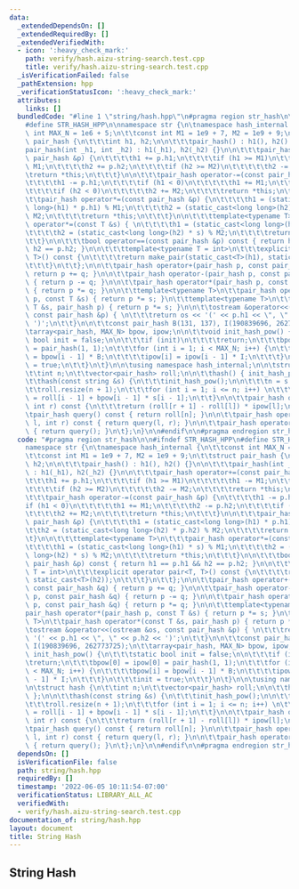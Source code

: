 ```yaml
---
data:
  _extendedDependsOn: []
  _extendedRequiredBy: []
  _extendedVerifiedWith:
  - icon: ':heavy_check_mark:'
    path: verify/hash.aizu-string-search.test.cpp
    title: verify/hash.aizu-string-search.test.cpp
  _isVerificationFailed: false
  _pathExtension: hpp
  _verificationStatusIcon: ':heavy_check_mark:'
  attributes:
    links: []
  bundledCode: "#line 1 \"string/hash.hpp\"\n#pragma region str_hash\n\n#ifndef STR_HASH_HPP\n\
    #define STR_HASH_HPP\n\nnamespace str {\n\tnamespace hash_internal {\n\t\tconst\
    \ int MAX_N = 1e6 + 5;\n\t\tconst int M1 = 1e9 + 7, M2 = 1e9 + 9;\n\t\tstruct\
    \ pair_hash {\n\t\t\tint h1, h2;\n\n\t\t\tpair_hash() : h1(), h2() {}\n\n\t\t\t\
    pair_hash(int _h1, int _h2) : h1(_h1), h2(_h2) {}\n\n\t\t\tpair_hash operator+=(const\
    \ pair_hash &p) {\n\t\t\t\th1 += p.h1;\n\t\t\t\tif (h1 >= M1)\n\t\t\t\t\th1 -=\
    \ M1;\n\t\t\t\th2 += p.h2;\n\t\t\t\tif (h2 >= M2)\n\t\t\t\t\th2 -= M2;\n\t\t\t\
    \treturn *this;\n\t\t\t}\n\n\t\t\tpair_hash operator-=(const pair_hash &p) {\n\
    \t\t\t\th1 -= p.h1;\n\t\t\t\tif (h1 < 0)\n\t\t\t\t\th1 += M1;\n\t\t\t\th2 -= p.h2;\n\
    \t\t\t\tif (h2 < 0)\n\t\t\t\t\th2 += M2;\n\t\t\t\treturn *this;\n\t\t\t}\n\n\t\
    \t\tpair_hash operator*=(const pair_hash &p) {\n\t\t\t\th1 = (static_cast<long\
    \ long>(h1) * p.h1) % M1;\n\t\t\t\th2 = (static_cast<long long>(h2) * p.h2) %\
    \ M2;\n\t\t\t\treturn *this;\n\t\t\t}\n\n\t\t\ttemplate<typename T>\n\t\t\tpair_hash\
    \ operator*=(const T &s) { \n\t\t\t\th1 = (static_cast<long long>(h1) * s) % M1;\n\
    \t\t\t\th2 = (static_cast<long long>(h2) * s) % M2;\n\t\t\t\treturn *this;\n\t\
    \t\t}\n\n\t\t\tbool operator==(const pair_hash &p) const { return h1 == p.h1 &&\
    \ h2 == p.h2; }\n\n\t\t\ttemplate<typename T = int>\n\t\t\texplicit operator pair<T,\
    \ T>() const {\n\t\t\t\treturn make_pair(static_cast<T>(h1), static_cast<T>(h2));\n\
    \t\t\t}\n\t\t};\n\n\t\tpair_hash operator+(pair_hash p, const pair_hash &q) {\
    \ return p += q; }\n\n\t\tpair_hash operator-(pair_hash p, const pair_hash &q)\
    \ { return p -= q; }\n\n\t\tpair_hash operator*(pair_hash p, const pair_hash &q)\
    \ { return p *= q; }\n\n\t\ttemplate<typename T>\n\t\tpair_hash operator*(pair_hash\
    \ p, const T &s) { return p *= s; }\n\t\ttemplate<typename T>\n\t\tpair_hash operator*(const\
    \ T &s, pair_hash p) { return p *= s; }\n\n\t\tostream &operator<<(ostream &os,\
    \ const pair_hash &p) { \n\t\t\treturn os << '(' << p.h1 << \", \" << p.h2 <<\
    \ ')';\n\t\t}\n\n\t\tconst pair_hash B(131, 137), I(190839696, 262773725);\n\t\
    \tarray<pair_hash, MAX_N> bpow, ipow;\n\n\t\tvoid init_hash_pow() {\n\t\t\tstatic\
    \ bool init = false;\n\n\t\t\tif (init)\n\t\t\t\treturn;\n\t\t\tbpow[0] = ipow[0]\
    \ = pair_hash(1, 1);\n\t\t\tfor (int i = 1; i < MAX_N; i++) {\n\t\t\t\tbpow[i]\
    \ = bpow[i - 1] * B;\n\t\t\t\tipow[i] = ipow[i - 1] * I;\n\t\t\t}\n\t\t\tinit\
    \ = true;\n\t\t}\n\t}\n\n\tusing namespace hash_internal;\n\n\tstruct hash {\n\
    \t\tint n;\n\t\tvector<pair_hash> roll;\n\n\t\thash() { init_hash_pow(); };\n\n\
    \t\thash(const string &s) {\n\t\t\tinit_hash_pow();\n\n\t\t\tn = s.size();\n\t\
    \t\troll.resize(n + 1);\n\t\t\tfor (int i = 1; i <= n; i++) \n\t\t\t\troll[i]\
    \ = roll[i - 1] + bpow[i - 1] * s[i - 1];\n\t\t}\n\n\t\tpair_hash query(int l,\
    \ int r) const {\n\t\t\treturn (roll[r + 1] - roll[l]) * ipow[l];\n\t\t}\n\n\t\
    \tpair_hash query() const { return roll[n]; }\n\n\t\tpair_hash operator()(int\
    \ l, int r) const { return query(l, r); }\n\n\t\tpair_hash operator()() const\
    \ { return query(); }\n\t};\n}\n\n#endif\n\n#pragma endregion str_hash\n"
  code: "#pragma region str_hash\n\n#ifndef STR_HASH_HPP\n#define STR_HASH_HPP\n\n\
    namespace str {\n\tnamespace hash_internal {\n\t\tconst int MAX_N = 1e6 + 5;\n\
    \t\tconst int M1 = 1e9 + 7, M2 = 1e9 + 9;\n\t\tstruct pair_hash {\n\t\t\tint h1,\
    \ h2;\n\n\t\t\tpair_hash() : h1(), h2() {}\n\n\t\t\tpair_hash(int _h1, int _h2)\
    \ : h1(_h1), h2(_h2) {}\n\n\t\t\tpair_hash operator+=(const pair_hash &p) {\n\t\
    \t\t\th1 += p.h1;\n\t\t\t\tif (h1 >= M1)\n\t\t\t\t\th1 -= M1;\n\t\t\t\th2 += p.h2;\n\
    \t\t\t\tif (h2 >= M2)\n\t\t\t\t\th2 -= M2;\n\t\t\t\treturn *this;\n\t\t\t}\n\n\
    \t\t\tpair_hash operator-=(const pair_hash &p) {\n\t\t\t\th1 -= p.h1;\n\t\t\t\t\
    if (h1 < 0)\n\t\t\t\t\th1 += M1;\n\t\t\t\th2 -= p.h2;\n\t\t\t\tif (h2 < 0)\n\t\
    \t\t\t\th2 += M2;\n\t\t\t\treturn *this;\n\t\t\t}\n\n\t\t\tpair_hash operator*=(const\
    \ pair_hash &p) {\n\t\t\t\th1 = (static_cast<long long>(h1) * p.h1) % M1;\n\t\t\
    \t\th2 = (static_cast<long long>(h2) * p.h2) % M2;\n\t\t\t\treturn *this;\n\t\t\
    \t}\n\n\t\t\ttemplate<typename T>\n\t\t\tpair_hash operator*=(const T &s) { \n\
    \t\t\t\th1 = (static_cast<long long>(h1) * s) % M1;\n\t\t\t\th2 = (static_cast<long\
    \ long>(h2) * s) % M2;\n\t\t\t\treturn *this;\n\t\t\t}\n\n\t\t\tbool operator==(const\
    \ pair_hash &p) const { return h1 == p.h1 && h2 == p.h2; }\n\n\t\t\ttemplate<typename\
    \ T = int>\n\t\t\texplicit operator pair<T, T>() const {\n\t\t\t\treturn make_pair(static_cast<T>(h1),\
    \ static_cast<T>(h2));\n\t\t\t}\n\t\t};\n\n\t\tpair_hash operator+(pair_hash p,\
    \ const pair_hash &q) { return p += q; }\n\n\t\tpair_hash operator-(pair_hash\
    \ p, const pair_hash &q) { return p -= q; }\n\n\t\tpair_hash operator*(pair_hash\
    \ p, const pair_hash &q) { return p *= q; }\n\n\t\ttemplate<typename T>\n\t\t\
    pair_hash operator*(pair_hash p, const T &s) { return p *= s; }\n\t\ttemplate<typename\
    \ T>\n\t\tpair_hash operator*(const T &s, pair_hash p) { return p *= s; }\n\n\t\
    \tostream &operator<<(ostream &os, const pair_hash &p) { \n\t\t\treturn os <<\
    \ '(' << p.h1 << \", \" << p.h2 << ')';\n\t\t}\n\n\t\tconst pair_hash B(131, 137),\
    \ I(190839696, 262773725);\n\t\tarray<pair_hash, MAX_N> bpow, ipow;\n\n\t\tvoid\
    \ init_hash_pow() {\n\t\t\tstatic bool init = false;\n\n\t\t\tif (init)\n\t\t\t\
    \treturn;\n\t\t\tbpow[0] = ipow[0] = pair_hash(1, 1);\n\t\t\tfor (int i = 1; i\
    \ < MAX_N; i++) {\n\t\t\t\tbpow[i] = bpow[i - 1] * B;\n\t\t\t\tipow[i] = ipow[i\
    \ - 1] * I;\n\t\t\t}\n\t\t\tinit = true;\n\t\t}\n\t}\n\n\tusing namespace hash_internal;\n\
    \n\tstruct hash {\n\t\tint n;\n\t\tvector<pair_hash> roll;\n\n\t\thash() { init_hash_pow();\
    \ };\n\n\t\thash(const string &s) {\n\t\t\tinit_hash_pow();\n\n\t\t\tn = s.size();\n\
    \t\t\troll.resize(n + 1);\n\t\t\tfor (int i = 1; i <= n; i++) \n\t\t\t\troll[i]\
    \ = roll[i - 1] + bpow[i - 1] * s[i - 1];\n\t\t}\n\n\t\tpair_hash query(int l,\
    \ int r) const {\n\t\t\treturn (roll[r + 1] - roll[l]) * ipow[l];\n\t\t}\n\n\t\
    \tpair_hash query() const { return roll[n]; }\n\n\t\tpair_hash operator()(int\
    \ l, int r) const { return query(l, r); }\n\n\t\tpair_hash operator()() const\
    \ { return query(); }\n\t};\n}\n\n#endif\n\n#pragma endregion str_hash\n"
  dependsOn: []
  isVerificationFile: false
  path: string/hash.hpp
  requiredBy: []
  timestamp: '2022-06-05 10:11:54-07:00'
  verificationStatus: LIBRARY_ALL_AC
  verifiedWith:
  - verify/hash.aizu-string-search.test.cpp
documentation_of: string/hash.hpp
layout: document
title: String Hash
---
```


## String Hash